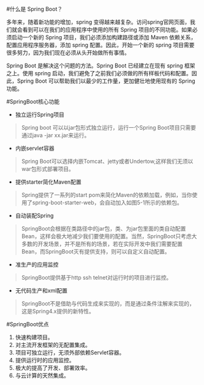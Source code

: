 #什么是 Spring Boot？

多年来，随着新功能的增加，spring 变得越来越复杂。访问spring官网页面，我们就会看到可以在我们的应用程序中使用的所有 Spring 项目的不同功能。如果必须启动一个新的 Spring 项目，我们必须添加构建路径或添加 Maven 依赖关系，配置应用程序服务器，添加 spring 配置。因此，开始一个新的 spring 项目需要很多努力，因为我们现在必须从头开始做所有事情。

Spring Boot 是解决这个问题的方法。Spring Boot 已经建立在现有 spring 框架之上。使用 spring 启动，我们避免了之前我们必须做的所有样板代码和配置。因此，Spring Boot 可以帮助我们以最少的工作量，更加健壮地使用现有的 Spring功能。

#SpringBoot核心功能
 
* 独立运行Spring项目

>Spring boot 可以以jar包形式独立运行，运行一个Spring Boot项目只需要通过java -jar xx.jar来运行。

* 内嵌servlet容器

>Spring Boot可以选择内嵌Tomcat、jetty或者Undertow,这样我们无须以war包形式部署项目。

* 提供starter简化Maven配置

>Spring提供了一系列的start pom来简化Maven的依赖加载，例如，当你使用了spring-boot-starter-web，会自动加入如图5-1所示的依赖包。


* 自动装配Spring 

>SpringBoot会根据在类路径中的jar包，类、为jar包里面的类自动配置Bean，这样会极大地减少我们要使用的配置。当然，SpringBoot只考虑大多数的开发场景，并不是所有的场景，若在实际开发中我们需要配置Bean，而SpringBoot灭有提供支持，则可以自定义自动配置。

* 准生产的应用监控
 
>SpringBoot提供基于http ssh telnet对运行时的项目进行监控。

* 无代码生产和xml配置　　

>SpringBoot不是借助与代码生成来实现的，而是通过条件注解来实现的，这是Spring4.x提供的新特性。


#SpringBoot优点
1. 快速构建项目。
2. 对主流开发框架的无配置集成。
3. 项目可独立运行，无须外部依赖Servlet容器。
4. 提供运行时的应用监控。
5. 极大的提高了开发、部署效率。
6. 与云计算的天然集成。

